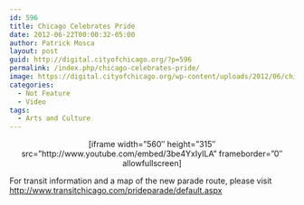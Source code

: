```yaml
---
id: 596
title: Chicago Celebrates Pride
date: 2012-06-22T00:00:32-05:00
author: Patrick Mosca
layout: post
guid: http://digital.cityofchicago.org/?p=596
permalink: /index.php/chicago-celebrates-pride/
image: https://digital.cityofchicago.org/wp-content/uploads/2012/06/chicago-pride-thumbnail.jpg
categories:
  - Not Feature
  - Video
tags:
  - Arts and Culture
---
```

<p style="text-align: center;">
  [iframe width=&#8221;560&#8243; height=&#8221;315&#8243; src=&#8221;http://www.youtube.com/embed/3be4YxIyILA&#8221; frameborder=&#8221;0&#8243; allowfullscreen]
</p>

For transit information and a map of the new parade route, please visit <a title="http://www.transitchicago.com/prideparade/default.aspx" dir="ltr" href="http://www.transitchicago.com/prideparade/default.aspx" rel="nofollow" target="_blank">http://www.transitchicago.com/prideparade/default.aspx</a>